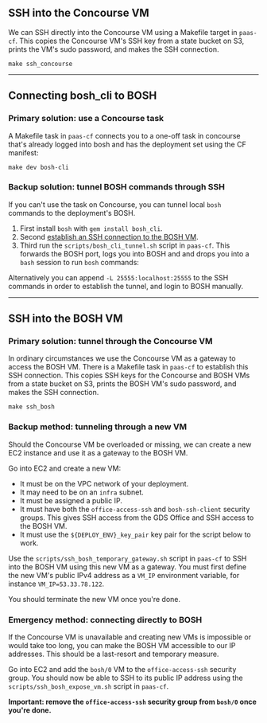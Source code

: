 ## SSH into the Concourse VM

We can SSH directly into the Concourse VM using a Makefile target in `paas-cf`. This copies the Concourse VM's SSH key from a state bucket on S3, prints the VM's sudo password, and makes the SSH connection.

```
make ssh_concourse
```

---

## Connecting bosh_cli to BOSH

### Primary solution: use a Concourse task

A Makefile task in `paas-cf` connects you to a one-off task in concourse that's already logged into bosh and has the deployment set using the CF manifest:

```
make dev bosh-cli
```

### Backup solution: tunnel BOSH commands through SSH

If you can't use the task on Concourse, you can tunnel local `bosh` commands to the deployment's BOSH. 

1. First install `bosh` with `gem install bosh_cli`.
2. Second [establish an SSH connection to the BOSH VM](#ssh-into-the-bosh-vm).
3. Third run the `scripts/bosh_cli_tunnel.sh` script in `paas-cf`. This forwards the BOSH port, logs you into BOSH and and drops you into a `bash` session to run `bosh` commands:

Alternatively you can append `-L 25555:localhost:25555` to the SSH commands in order to establish the tunnel, and login to BOSH manually.

---

## SSH into the BOSH VM

### Primary solution: tunnel through the Concourse VM

In ordinary circumstances we use the Concourse VM as a gateway to access the BOSH VM. There is a Makefile task in `paas-cf` to establish this SSH connection.  This copies SSH keys for the Concourse and BOSH VMs from a state bucket on S3, prints the BOSH VM's sudo password, and makes the SSH connection.

```
make ssh_bosh
```

### Backup method: tunneling through a new VM

Should the Concourse VM be overloaded or missing, we can create a new EC2 instance and use it as a gateway to the BOSH VM.

Go into EC2 and create a new VM:

* It must be on the VPC network of your deployment.
* It may need to be on an `infra` subnet.
* It must be assigned a public IP.
* It must have both the `office-access-ssh` and `bosh-ssh-client` security groups. This gives SSH access from the GDS Office and SSH access to the BOSH VM.
* It must use the `${DEPLOY_ENV}_key_pair` key pair for the script below to work.

Use the `scripts/ssh_bosh_temporary_gateway.sh` script in `paas-cf` to SSH into the BOSH VM using this new VM as a gateway. You must first define the new VM's public IPv4 address as a `VM_IP` environment variable, for instance `VM_IP=53.33.78.122`.

You should terminate the new VM once you're done.

### Emergency method: connecting directly to BOSH

If the Concourse VM is unavailable and creating new VMs is impossible or would take too long, you can make the BOSH VM accessible to our IP addresses. This should be a last-resort and temporary measure.

Go into EC2 and add the `bosh/0` VM to the `office-access-ssh` security group. You should now be able to SSH to its public IP address using the `scripts/ssh_bosh_expose_vm.sh` script in `paas-cf`.

**Important: remove the `office-access-ssh` security group from `bosh/0` once you're done.**
